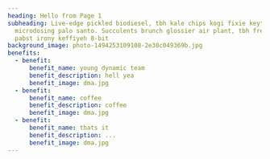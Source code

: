 ```yaml
---
heading: Hello from Page 1
subheading: Live-edge pickled biodiesel, tbh kale chips kogi fixie keytar
  microdosing palo santo. Succulents brunch glossier air plant, tbh freegan
  pabst irony keffiyeh 8-bit
background_image: photo-1494253109108-2e30c049369b.jpg
benefits:
  - benefit:
      benefit_name: young dynamic team
      benefit_description: hell yea
      benefit_image: dma.jpg
  - benefit:
      benefit_name: coffee
      benefit_description: coffee
      benefit_image: dma.jpg
  - benefit:
      benefit_name: thats it
      benefit_description: ...
      benefit_image: dma.jpg
---
```

